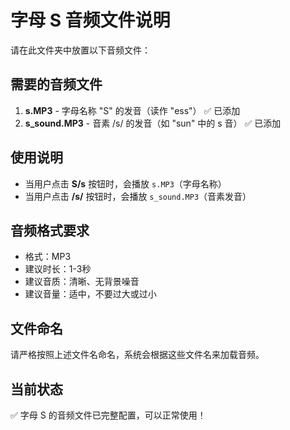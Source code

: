 # 字母 S 音频文件说明

请在此文件夹中放置以下音频文件：

## 需要的音频文件

1. **s.MP3** - 字母名称 "S" 的发音（读作 "ess"） ✅ 已添加
2. **s_sound.MP3** - 音素 /s/ 的发音（如 "sun" 中的 s 音） ✅ 已添加

## 使用说明

- 当用户点击 **S/s** 按钮时，会播放 `s.MP3`（字母名称）
- 当用户点击 **/s/** 按钮时，会播放 `s_sound.MP3`（音素发音）

## 音频格式要求

- 格式：MP3
- 建议时长：1-3秒
- 建议音质：清晰、无背景噪音
- 建议音量：适中，不要过大或过小

## 文件命名

请严格按照上述文件名命名，系统会根据这些文件名来加载音频。

## 当前状态

✅ 字母 S 的音频文件已完整配置，可以正常使用！ 